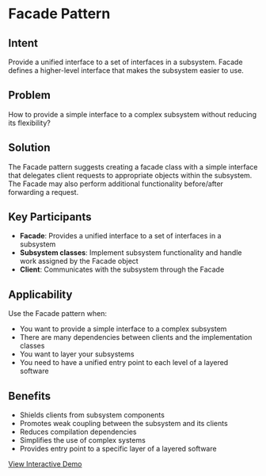 # Facade Pattern

## Intent
Provide a unified interface to a set of interfaces in a subsystem. Facade defines a higher-level interface that makes the subsystem easier to use.

## Problem
How to provide a simple interface to a complex subsystem without reducing its flexibility?

## Solution
The Facade pattern suggests creating a facade class with a simple interface that delegates client requests to appropriate objects within the subsystem. The Facade may also perform additional functionality before/after forwarding a request.

## Key Participants
- **Facade**: Provides a unified interface to a set of interfaces in a subsystem
- **Subsystem classes**: Implement subsystem functionality and handle work assigned by the Facade object
- **Client**: Communicates with the subsystem through the Facade

## Applicability
Use the Facade pattern when:
- You want to provide a simple interface to a complex subsystem
- There are many dependencies between clients and the implementation classes
- You want to layer your subsystems
- You need to have a unified entry point to each level of a layered software

## Benefits
- Shields clients from subsystem components
- Promotes weak coupling between the subsystem and its clients
- Reduces compilation dependencies
- Simplifies the use of complex systems
- Provides entry point to a specific layer of a layered software

[View Interactive Demo](./index.html)
